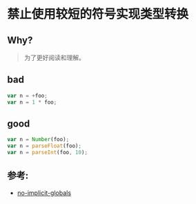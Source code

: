 # 禁止使用较短的符号实现类型转换

## Why?

> 为了更好阅读和理解。

## bad

```js
var n = +foo;
var n = 1 * foo;
```

## good

```js
var n = Number(foo);
var n = parseFloat(foo);
var n = parseInt(foo, 10);
```

## 参考:

- [no-implicit-globals](https://eslint.org/docs/rules/no-implicit-globals)
